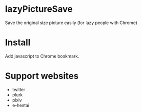 # lazyPictureSave
Save the original size picture easily (for lazy people with Chrome)
# Install
Add javascript to Chrome bookmark.
# Support websites
* twitter
* plurk
* pixiv
* e-hentai
